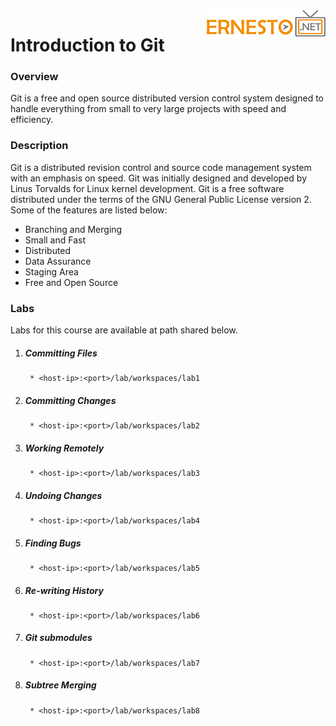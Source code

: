 <img align="right" src="./logo-small.png">

# Introduction to Git

### Overview
Git is a free and open source distributed version control system designed to handle everything from small to very large projects with speed and efficiency.

### Description
Git is a distributed revision control and source code management system with an emphasis on speed. Git was initially designed and developed by Linus Torvalds for Linux kernel development. Git is a free software distributed under the terms of the GNU General Public License version 2. Some of the features are listed below:

- Branching and Merging
- Small and Fast
- Distributed
- Data Assurance
- Staging Area
- Free and Open Source

### Labs

Labs for this course are available at path shared below.

1. ##### Committing Files
		* <host-ip>:<port>/lab/workspaces/lab1
2. ##### Committing Changes
		* <host-ip>:<port>/lab/workspaces/lab2
3. ##### Working Remotely
		* <host-ip>:<port>/lab/workspaces/lab3
4. ##### Undoing Changes
		* <host-ip>:<port>/lab/workspaces/lab4
5. ##### Finding Bugs
		* <host-ip>:<port>/lab/workspaces/lab5
6. ##### Re-writing History
		* <host-ip>:<port>/lab/workspaces/lab6
7. ##### Git submodules
		* <host-ip>:<port>/lab/workspaces/lab7
8. ##### Subtree Merging
		* <host-ip>:<port>/lab/workspaces/lab8
